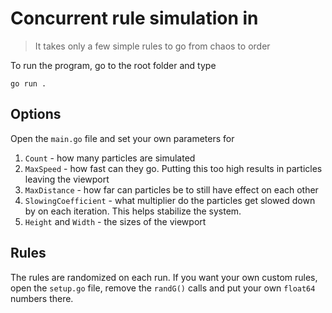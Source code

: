 # Concurrent rule simulation in

> It takes only a few simple rules to go from chaos to order

To run the program, go to the root folder and type

```
go run .
```

## Options

Open the `main.go` file and set your own parameters for

1. `Count` - how many particles are simulated
2. `MaxSpeed` - how fast can they go. Putting this too high results in particles leaving the viewport
3. `MaxDistance` - how far can particles be to still have effect on each other
4. `SlowingCoefficient` - what multiplier do the particles get slowed down by on each iteration. This helps stabilize the system.
5. `Height` and `Width` - the sizes of the viewport

## Rules

The rules are randomized on each run. If you want your own custom rules, open the `setup.go` file, remove the `randG()` calls and put your own `float64` numbers there.

